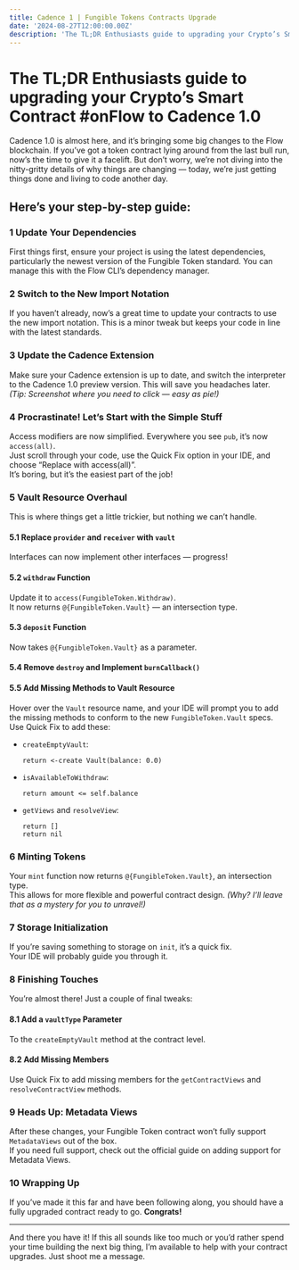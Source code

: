 ```yaml
---
title: Cadence 1 | Fungible Tokens Contracts Upgrade
date: '2024-08-27T12:00:00.00Z'
description: 'The TL;DR Enthusiasts guide to upgrading your Crypto’s Smart Contract #onFlow to Cadence 1.0'
---
```


# The TL;DR Enthusiasts guide to upgrading your Crypto’s Smart Contract #onFlow to Cadence 1.0

Cadence 1.0 is almost here, and it’s bringing some big changes to the Flow blockchain. If you’ve got a token contract lying around from the last bull run, now’s the time to give it a facelift. But don’t worry, we’re not diving into the nitty-gritty details of why things are changing — today, we’re just getting things done and living to code another day.

## Here’s your step-by-step guide:

### 1 Update Your Dependencies
First things first, ensure your project is using the latest dependencies, particularly the newest version of the Fungible Token standard. You can manage this with the Flow CLI’s dependency manager.

### 2 Switch to the New Import Notation
If you haven’t already, now’s a great time to update your contracts to use the new import notation. This is a minor tweak but keeps your code in line with the latest standards.

### 3 Update the Cadence Extension
Make sure your Cadence extension is up to date, and switch the interpreter to the Cadence 1.0 preview version. This will save you headaches later.  
*(Tip: Screenshot where you need to click — easy as pie!)*

### 4 Procrastinate! Let’s Start with the Simple Stuff
Access modifiers are now simplified. Everywhere you see `pub`, it’s now `access(all)`.  
Just scroll through your code, use the Quick Fix option in your IDE, and choose “Replace with access(all)”.  
It’s boring, but it’s the easiest part of the job!

### 5 Vault Resource Overhaul
This is where things get a little trickier, but nothing we can’t handle.

#### 5.1 Replace `provider` and `receiver` with `vault`
Interfaces can now implement other interfaces — progress!

#### 5.2 `withdraw` Function
Update it to `access(FungibleToken.Withdraw)`.  
It now returns `@{FungibleToken.Vault}` — an intersection type.

#### 5.3 `deposit` Function
Now takes `@{FungibleToken.Vault}` as a parameter.

#### 5.4 Remove `destroy` and Implement `burnCallback()`

#### 5.5 Add Missing Methods to Vault Resource
Hover over the `Vault` resource name, and your IDE will prompt you to add the missing methods to conform to the new `FungibleToken.Vault` specs. Use Quick Fix to add these:

- `createEmptyVault`:  
  ```cadence
  return <-create Vault(balance: 0.0)
  ```

- `isAvailableToWithdraw`:  
  ```cadence
  return amount <= self.balance
  ```

- `getViews` and `resolveView`:  
  ```cadence
  return []  
  return nil
  ```

### 6 Minting Tokens
Your `mint` function now returns `@{FungibleToken.Vault}`, an intersection type.  
This allows for more flexible and powerful contract design. *(Why? I’ll leave that as a mystery for you to unravel!)*

### 7 Storage Initialization
If you’re saving something to storage on `init`, it’s a quick fix.  
Your IDE will probably guide you through it.

### 8 Finishing Touches
You’re almost there! Just a couple of final tweaks:

#### 8.1 Add a `vaultType` Parameter
To the `createEmptyVault` method at the contract level.

#### 8.2 Add Missing Members
Use Quick Fix to add missing members for the `getContractViews` and `resolveContractView` methods.

### 9 Heads Up: Metadata Views
After these changes, your Fungible Token contract won’t fully support `MetadataViews` out of the box.  
If you need full support, check out the official guide on adding support for Metadata Views.

### 10 Wrapping Up
If you’ve made it this far and have been following along, you should have a fully upgraded contract ready to go. **Congrats!**

---

And there you have it! If this all sounds like too much or you’d rather spend your time building the next big thing, I’m available to help with your contract upgrades. Just shoot me a message.